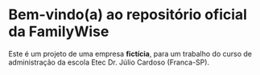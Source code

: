 # Bem-vindo(a) ao repositório oficial da FamilyWise

Este é um projeto de uma empresa **fictícia**, para um trabalho do curso de administração da escola Etec Dr. Júlio Cardoso (Franca-SP).

